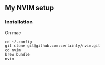 ## My NVIM setup

### Installation 

On mac

```
cd ~/.config
git clone git@github.com:certainty/nvim.git
cd nvim
brew bundle
nvim
```

